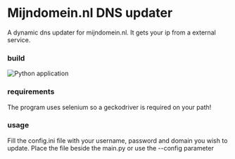 # Mijndomein.nl DNS updater
A dynamic dns updater for mijndomein.nl.
It gets your ip from a external service. 

### build
![Python application](https://github.com/arnoutvw/mijndomeindyndnsupdater/workflows/Python%20application/badge.svg)

### requirements
The program uses selenium so a geckodriver is required on your path!

### usage
Fill the config.ini file with your username, password and domain you wish to update.
Place the file beside the main.py or use the --config parameter
